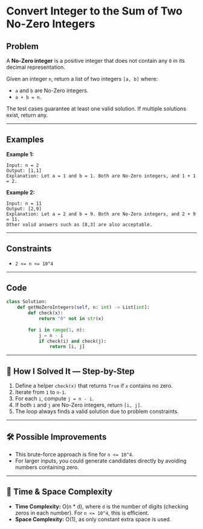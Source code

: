 # Convert Integer to the Sum of Two No-Zero Integers

## Problem
A **No-Zero integer** is a positive integer that does not contain any `0` in its decimal representation.

Given an integer `n`, return a list of two integers `[a, b]` where:
- `a` and `b` are No-Zero integers.
- `a + b = n`.

The test cases guarantee at least one valid solution. If multiple solutions exist, return any.

---

## Examples

**Example 1:**
```
Input: n = 2
Output: [1,1]
Explanation: Let a = 1 and b = 1. Both are No-Zero integers, and 1 + 1 = 2.
```

**Example 2:**
```
Input: n = 11
Output: [2,9]
Explanation: Let a = 2 and b = 9. Both are No-Zero integers, and 2 + 9 = 11.
Other valid answers such as [8,3] are also acceptable.
```

---

## Constraints
- `2 <= n <= 10^4`

---

## Code
```python
class Solution:
    def getNoZeroIntegers(self, n: int) -> List[int]:
        def check(x):
            return "0" not in str(x)
        
        for i in range(1, n):
            j = n - i
            if check(i) and check(j):
                return [i, j]
```

---

## 🧩 How I Solved It — Step-by-Step
1. Define a helper `check(x)` that returns `True` if `x` contains no zero.  
2. Iterate from `1` to `n-1`.  
3. For each `i`, compute `j = n - i`.  
4. If both `i` and `j` are No-Zero integers, return `[i, j]`.  
5. The loop always finds a valid solution due to problem constraints.

---

## 🛠️ Possible Improvements
- This brute-force approach is fine for `n <= 10^4`.  
- For larger inputs, you could generate candidates directly by avoiding numbers containing zero.  

---

## 🧠 Time & Space Complexity
- **Time Complexity:** O(n * d), where `d` is the number of digits (checking zeros in each number). For `n <= 10^4`, this is efficient.  
- **Space Complexity:** O(1), as only constant extra space is used.  
